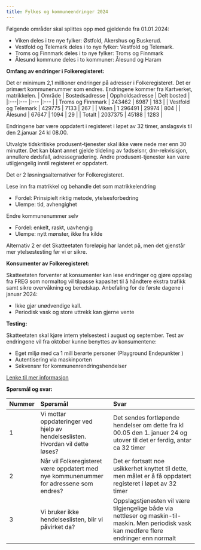 ```yaml
---
title: Fylkes og kommuneendringer 2024
---
```

Følgende områder skal splittes opp med gjeldende fra 01.01.2024:
* Viken deles i tre nye fylker: Østfold, Akershus og Buskerud.
* Vestfold og Telemark deles i to nye fylker: Vestfold og Telemark.
* Troms og Finnmark deles i to nye fylker: Troms og Finnmark
* Ålesund kommune deles i to kommuner: Ålesund og Haram

<b>Omfang av endringer i Folkeregisteret:</b>

Det er minimum 2,1 millioner endringer på adresser i Folkeregisteret. Det er primært kommunenummer som endres. Endringene kommer fra Kartverket, matrikkelen.
| Område | Bostedsadresse | Oppholdsadresse | Delt bosted |
|:---|:--- |:--- |:--- |
| Troms og Finnmark | 243462 | 6987 | 183 |
| Vestfold og Telemark | 429775 | 7133 | 267 |
| Viken | 1 296491 | 29974 | 804 |
| Ålesund | 67647 | 1094 | 29 |
| Totalt | 2037375 | 45188 | 1283 |

Endringene bør være oppdatert i registeret i løpet av 32 timer, anslagsvis til den 2.januar 24 kl 08.00.

Utvalgte tidskritiske produsent-tjenester skal ikke være nede mer enn 30 minutter. Det kan blant annet gjelde tildeling av fødselsnr, dnr-rekvisisjon, annullere dødsfall, adressegradering. Andre produsent-tjenester kan være utilgjengelig inntil registeret er oppdatert.

Det er 2 løsningsalternativer for Folkeregisteret.

Lese inn fra matrikkel og behandle det som matrikkelendring
* Fordel: Prinsipielt riktig metode, ytelsesforbedring
* Ulempe: tid, avhengighet

Endre kommunenummer selv
* Fordel: enkelt, raskt, uavhengig
* Ulempe: nytt mønster, ikke fra kilde

Alternativ 2 er det Skatteetaten foreløpig har landet på, men det gjenstår mer ytelsestesting før vi er sikre.

<b>Konsumenter av Folkeregisteret:</b>


Skatteetaten forventer at konsumenter kan lese endringer og gjøre oppslag fra FREG som normaltog vil tilpasse kapasitet til å håndtere ekstra trafikk samt sikre overvåkning og beredskap. 
Anbefaling for de første dagene i januar 2024:<br/>
* Ikke gjør unødvendige kall. 
* Periodisk vask og store uttrekk kan gjerne vente

<b>Testing:</b>


Skatteetaten skal kjøre intern ytelsestest i august og september. Test av endringene vil fra oktober kunne benyttes av konsumentene:<br/>
* Eget miljø med ca 1 mill berørte personer (Playground Endepunkter ) 
* Autentisering via maskinporten 
* Sekvensnr for kommunenrendringshendelser

[Lenke til mer informasjon](https://www.regjeringen.no/no/tema/kommuner-og-regioner/kommunestruktur/nye-kommune-og-fylkesnummer-fra-1.-januar-2024/id2924701)

<b>Spørsmål og svar:</b>

| Nummer | Spørsmål | Svar |
|:---|:--- |:--- |
| 1 | Vi mottar oppdateringer ved hjelp av hendelseslisten. Hvordan vil dette løses? | Det sendes fortløpende hendelser om dette fra kl 00.05 den 1. januer 24 og utover til det er ferdig, antar ca 32 timer |
| 2 | Når vil Folkeregisteret være oppdatert med nye kommunenummer for adressene som endres? | Det er fortsatt noe usikkerhet knyttet til dette, men målet er å få oppdatert registeret i løpet av 32 timer  |
| 3 | Vi bruker ikke hendelseslisten, blir vi påvirket da? | Oppslagstjenesten vil være tilgjengelige både via nettleser og maskin-til-maskin. Men periodisk vask kan medføre flere endringer enn normalt  |

